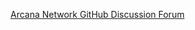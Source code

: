 <span><a href="https://github.com/orgs/arcana-network/discussions">Arcana Network GitHub Discussion Forum</a></span>
